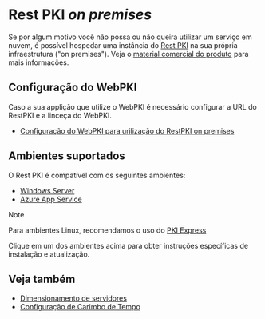 ﻿# Rest PKI *on premises*

Se por algum motivo você não possa ou não queira utilizar um serviço em nuvem, é possível hospedar uma
instância do [Rest PKI](../index.md) na sua própria infraestrutura ("on premises"). Veja o
[material comercial do produto](https://www.lacunasoftware.com/pt/home/certificate#/rest) para mais informações.

## Configuração do WebPKI
Caso a sua applição que utilize o WebPKI é necessário configurar a URL do RestPKI e a linceça do WebPKI.
* [Configuração do WebPKI para urilização do RestPKI on premises](../../web-pki/customizing-restpki-url.md)

## Ambientes suportados

O Rest PKI é compatível com os seguintes ambientes:

* [Windows Server](windows-setup/index.md)
* [Azure App Service](azure-setup.md)

> [!NOTE]
> Para ambientes Linux, recomendamos o uso do [PKI Express](../../pki-express/index.md)

Clique em um dos ambientes acima para obter instruções específicas de instalação e atualização.

## Veja também

* [Dimensionamento de servidores](sizing.md)
* [Configuração de Carimbo de Tempo](configure-timestamping.md)
